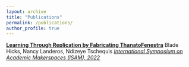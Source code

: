 ```yaml
---
layout: archive
title: "Publications"
permalink: /publications/
author_profile: true
---
```



**<a href="https://isam2022.hemi-makers.org/wp-content/uploads/sites/3/2022/10/119..pdf" target="_blank">Learning Through Replication by Fabricating ThanatoFenestra</a>**
Blade Hicks, Nancy Landeros, Ndizeye Tschequis
_<a href="https://isam2022.hemi-makers.org/" target="_blank">International Symposium on Academic Makerspaces (ISAM), 2022</a>_

